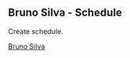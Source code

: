 

## Bruno Silva - Schedule

Create schedule. 



[Bruno Silva](https://www.linkedin.com/in/bruno-silva0109/)